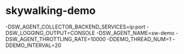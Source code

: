 # skywalking-demo

-DSW_AGENT_COLLECTOR_BACKEND_SERVICES=ip:port
-DSW_LOGGING_OUTPUT=CONSOLE
-DSW_AGENT_NAME=sw-demo
-DSW_AGENT_THROTTLING_RATE=10000
-DDEMO_THREAD_NUM=1
-DDEMO_INTERVAL=20
